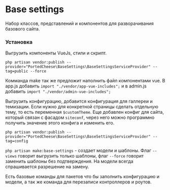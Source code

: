 # Base settings

Набор классов, представлений и компонентов для разворачивания базового сайта.

### Установка

Выгрузить компоненты VueJs, стили и скрипт.

`php artisan vendor:publish --provider="PortedCheese\BaseSettings\BaseSettingsServiceProvider" --tag=public --force`

Комманда make так же предложит наполнить файл компонентами vue. В app.js добавить `import "./vendor/app-vue-includes";` и в admin.js добавить `import "./vendor/admin-vue-includes";`

Выгрузить конфигурацию, добавится конфигурация для галлереи и темизации. Если нужно для конкретной страницы сделать отдельную тему, то есть переменная `$customTheme`. Еще добавлен конфиг для сайта, который связан с фасадом `siteconf`, через него можно программно получить значение этого конфига и изменить его.

`php artisan vendor:publish --provider="PortedCheese\BaseSettings\BaseSettingsServiceProvider" --tag=config`

`php artisan make:base-settings` - создает модели и шаблоны. Флаг `--views` говорит выгрузить только шаблоны, флаг `--force` говорит заменить шаблоны без подтверждения. На модели всегда спрашивается разрешение на замену.

Есть базовые команды для пакетов что бы заполнить конфигурацию и модели, а так же команда для перезаписи контроллеров и роутов.